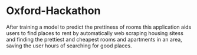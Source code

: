 # Oxford-Hackathon
After training a model to predict the prettiness of rooms this application aids users to find places to rent by automatically web scraping housing sitess and finding the prettiest and cheapest rooms and apartments in an area, saving the user hours of searching for good places.
